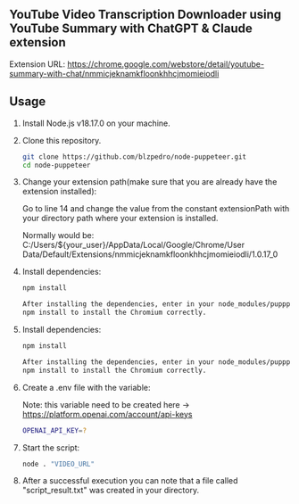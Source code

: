 ## YouTube Video Transcription Downloader using YouTube Summary with ChatGPT & Claude extension

Extension URL: https://chrome.google.com/webstore/detail/youtube-summary-with-chat/nmmicjeknamkfloonkhhcjmomieiodli

## Usage

1. Install Node.js v18.17.0 on your machine.
2. Clone this repository.
   ```sh
   git clone https://github.com/blzpedro/node-puppeteer.git
   cd node-puppeteer
3. Change your extension path(make sure that you are already have the extension installed):

   Go to line 14 and change the value from the constant extensionPath with your directory path where your extension is installed. 

   Normally would be: 
   C:/Users/${your_user}/AppData/Local/Google/Chrome/User Data/Default/Extensions/nmmicjeknamkfloonkhhcjmomieiodli/1.0.17_0
4. Install dependencies:

   ```sh
   npm install

   After installing the dependencies, enter in your node_modules/pupppeteer then do another 
   npm install to install the Chromium correctly.
5. Install dependencies:

   ```sh
   npm install

   After installing the dependencies, enter in your node_modules/pupppeteer then do another 
   npm install to install the Chromium correctly.

6. Create a .env file with the variable:

    Note: this variable need to be created here -> https://platform.openai.com/account/api-keys

   ```sh
   OPENAI_API_KEY=?
7. Start the script:

   ```sh
   node . "VIDEO_URL"
8. After a successful execution you can note that a file called "script_result.txt" was created in your directory.